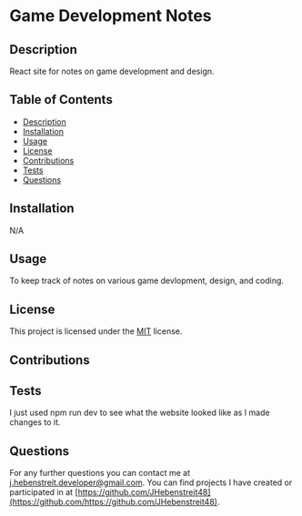# Game Development Notes

## Description

React site for notes on game development and design.

## Table of Contents

- [Description](#description)
- [Installation](#installation)
- [Usage](#usage)
- [License](#license)
- [Contributions](#contributions)
- [Tests](#tests)
- [Questions](#questions)

## Installation

N/A

## Usage

To keep track of notes on various game devlopment, design, and coding.

## License
  This project is licensed under the [MIT](https://opensource.org/license/MIT) license.

## Contributions


## Tests

I just used npm run dev to see what the website looked like as I made changes to it.
  
## Questions

For any further questions you can contact me at [j.hebenstreit.developer@gmail.com](mailto:j.hebenstreit.developer@gmail.com). You can find projects I have created or participated in at [https://github.com/JHebenstreit48](https://github.com/https://github.com/JHebenstreit48).

